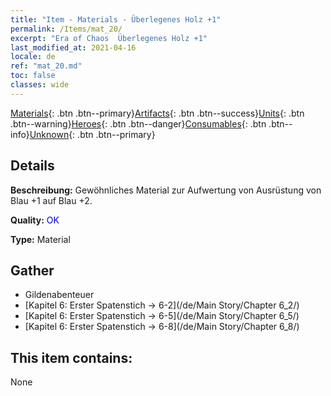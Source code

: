```yaml
---
title: "Item - Materials - Überlegenes Holz +1"
permalink: /Items/mat_20/
excerpt: "Era of Chaos  Überlegenes Holz +1"
last_modified_at: 2021-04-16
locale: de
ref: "mat_20.md"
toc: false
classes: wide
---
```

 [Materials](/de/Items/){: .btn .btn--primary}[Artifacts](/de/Items/Artifacts/){: .btn .btn--success}[Units](/de/Items/Units/){: .btn .btn--warning}[Heroes](/de/Items/Heroes/){: .btn .btn--danger}[Consumables](/de/Items/Consumables/){: .btn .btn--info}[Unknown](/de/Items/Unknown/){: .btn .btn--primary}

## Details
 **Beschreibung:** Gewöhnliches Material zur Aufwertung von Ausrüstung von Blau +1 auf Blau +2.

 **Quality:** <span style="color: #0000CD">OK</span>

 **Type:** Material

## Gather

*    Gildenabenteuer 
*    [Kapitel 6: Erster Spatenstich -> 6-2](/de/Main Story/Chapter 6_2/) 
*    [Kapitel 6: Erster Spatenstich -> 6-5](/de/Main Story/Chapter 6_5/) 
*    [Kapitel 6: Erster Spatenstich -> 6-8](/de/Main Story/Chapter 6_8/) 

## This item contains:

  None

